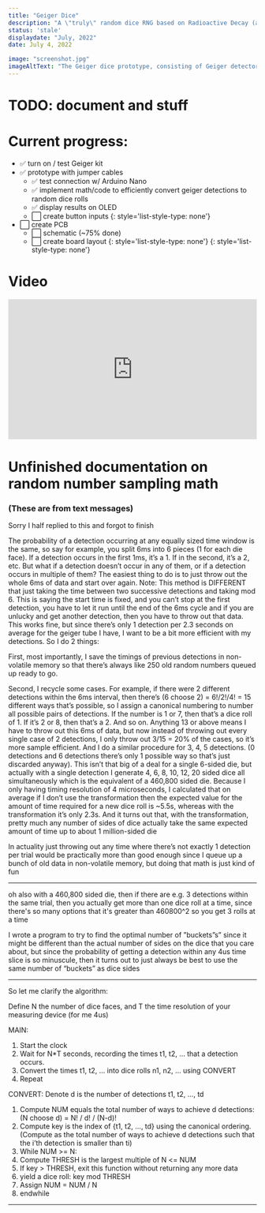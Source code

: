 ```yaml
---
title: "Geiger Dice"
description: "A \"truly\" random dice RNG based on Radioactive Decay (a quantum process)"
status: 'stale'
displaydate: "July, 2022"
date: July 4, 2022

image: "screenshot.jpg"
imageAltText: "The Geiger dice prototype, consisting of Geiger detector board, Arduino Nano, and OLED display."
---
```


# TODO: document and stuff

# Current progress:


- ✅ turn on / test Geiger kit
- ✅ prototype with jumper cables
  - ✅ test connection w/ Arduino Nano
  - ✅ implement math/code to efficiently convert geiger detections to random dice rolls
  - ✅ display results on OLED
  - ⬜️ create button inputs
  {: style='list-style-type: none'}
- ⬜️ create PCB
  - ⬜️ schematic (~75% done)
  - ⬜️ create board layout
  {: style='list-style-type: none'}
{: style='list-style-type: none'}

# Video

<iframe width="100%" style="aspect-ratio: 16/9;" src="https://www.youtube.com/embed/Ilm5LpTYXAE" title="YouTube video player" frameborder="0" allow="accelerometer; autoplay; clipboard-write; encrypted-media; gyroscope; picture-in-picture" allowfullscreen></iframe>

# Unfinished documentation on random number sampling math
### (These are from text messages)

Sorry I half replied to this and forgot to finish

The probability of a detection occurring at any equally sized time window is the same, so say for example, you split 6ms into 6 pieces (1 for each die face).  If a detection occurs in the first 1ms, it’s a 1.  If in the second, it’s a 2, etc. 
But what if a detection doesn’t occur in any of them, or if a detection occurs in multiple of them?  The easiest thing to do is to just throw out the whole 6ms of data and start over again.
Note: This method is DIFFERENT that just taking the time between two successive detections and taking mod 6.  This is saying the start time is fixed, and you can’t stop at the first detection, you have to let it run until the end of the 6ms cycle and if you are unlucky and get another detection, then you have to throw out that data.
This works fine, but since there’s only 1 detection per 2.3 seconds on average for the geiger tube I have, I want to be a bit more efficient with my detections.  So I do 2 things:

First, most importantly, I save the timings of previous detections in non-volatile memory so that there’s always like 250 old random numbers queued up ready to go.

Second, I recycle some cases.  For example, if there were 2 different detections within the 6ms interval, then there’s (6 choose 2) = 6!/2!/4! = 15 different ways that’s possible, so I assign a canonical numbering to number all possible pairs of detections.  If the number is 1 or 7, then that’s a dice roll of 1.  If it’s 2 or 8, then that’s a 2.  And so on.  Anything 13 or above means I have to throw out this 6ms of data, but now instead of throwing out every single case of 2 detections, I only throw out 3/15 = 20% of the cases, so it’s more sample efficient.  And I do a similar procedure for 3, 4, 5 detections.  (0 detections and 6 detections there’s only 1 possible way so that’s just discarded anyway).  This isn’t that big of a deal for a single 6-sided die, but actually with a single detection I generate 4, 6, 8, 10, 12, 20 sided dice all simultaneously which is the equivalent of a 460,800 sided die.  Because I only having timing resolution of 4 microseconds, I calculated that on average if I don’t use the transformation then the expected value for the amount of time required for a new dice roll is ~5.5s, whereas with the transformation it’s only 2.3s.  And it turns out that, with the transformation, pretty much any number of sides of dice actually take the same expected amount of time up to about 1 million-sided die

In actuality just throwing out any time where there’s not exactly 1 detection per trial would be practically more than good enough since I queue up a bunch of old data in non-volatile memory, but doing that math is just kind of fun

---

oh also with a 460,800 sided die, then if there are e.g. 3 detections within the same trial, then you actually get more than one dice roll at a time, since there's so many options that it's greater than 460800^2 so you get 3 rolls at a time

I wrote a program to try to find the optimal number of ”buckets”s” since it might be different than the actual number of sides on the dice that you care about, but since the probability of getting a detection within any 4us time slice is so minuscule, then it turns out to just always be best to use the same number of “buckets” as dice sides

---

So let me clarify the algorithm:

Define N the number of dice faces, and T the time resolution of your measuring device (for me 4us)

MAIN:
1. Start the clock
2. Wait for N*T seconds, recording the times t1, t2, … that a detection occurs.
3. Convert the times t1, t2, … into dice rolls n1, n2, … using CONVERT
4. Repeat

CONVERT:
Denote d is the number of detections t1, t2, …, td
1. Compute NUM equals the total number of ways to achieve d detections: (N choose d) = N! / d! / (N-d)!
2. Compute key is the index of {t1, t2, …, td} using the canonical ordering.  (Compute as the total number of ways to achieve d detections such that the i’th detection is smaller than ti)
3. While NUM >= N:
4.    Compute THRESH is the largest multiple of N <= NUM
5.    If key > THRESH, exit this function without returning any more data
6.    yield a dice roll:  key mod THRESH
7.    Assign NUM = NUM / N
8. endwhile

---
